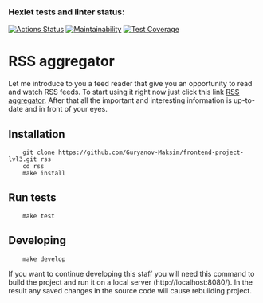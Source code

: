 ### Hexlet tests and linter status:
[![Actions Status](https://github.com/Guryanov-Maksim/frontend-project-lvl3/workflows/hexlet-check/badge.svg)](https://github.com/Guryanov-Maksim/frontend-project-lvl3/actions)
[![Maintainability](https://api.codeclimate.com/v1/badges/d0752d3f1871de965c98/maintainability)](https://codeclimate.com/github/Guryanov-Maksim/frontend-project-lvl3/maintainability)
[![Test Coverage](https://api.codeclimate.com/v1/badges/d0752d3f1871de965c98/test_coverage)](https://codeclimate.com/github/Guryanov-Maksim/frontend-project-lvl3/test_coverage)

# RSS aggregator

Let me introduce to you a feed reader that give you an opportunity to read and watch RSS feeds. To start using it right now just click this link [RSS aggregator](https://frontend-project-lvl3-three-ecru.vercel.app/). After that all the important and interesting information is up-to-date and in front of your eyes.

## Installation
        git clone https://github.com/Guryanov-Maksim/frontend-project-lvl3.git rss
        cd rss
        make install

## Run tests
        make test

## Developing
        make develop

If you want to continue developing this staff you will need this command to build the project and run it on a local server (http://localhost:8080/). In the result any saved changes in the source code will cause rebuilding project.